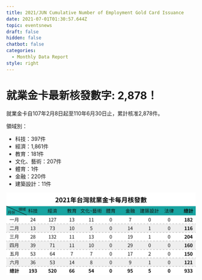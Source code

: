 ```yaml
---
title: 2021/JUN Cumulative Number of Employment Gold Card Issuance
date: 2021-07-01T01:30:57.644Z
topic: eventsnews
draft: false
hidden: false
chatbot: false
categories:
  - Monthly Data Report
style: right
---
```

# 就業金卡最新核發數字: 2,878！

就業金卡自107年2月8日起至110年6月30日止，累計核准2,878件。 

領域別：

* 科技：397件
* 經濟：1,861件
* 教育：181件
* 文化、藝術：207件
* 體育：1件
* 金融：220件
* 建築設計：11件

![2021年台灣就業金卡每月核發數-Jun](/cms-uploads/2021年台灣就業金卡每月核發數-6中.jpg "2021年台灣就業金卡每月核發數-Jun")
